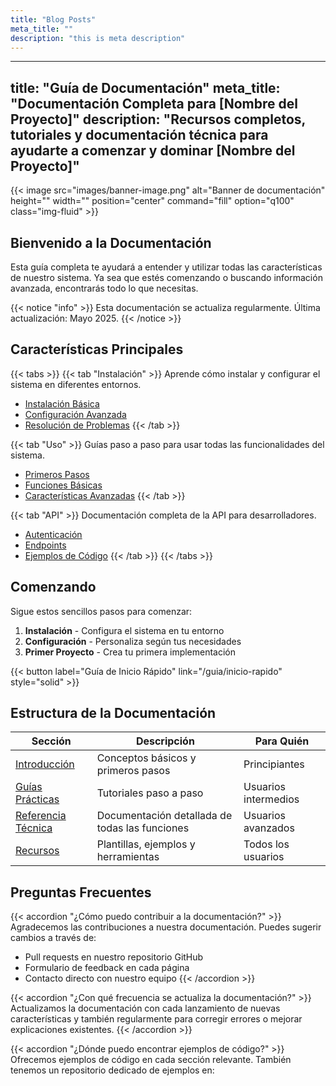 ```yaml
---
title: "Blog Posts"
meta_title: ""
description: "this is meta description"
---
```

---
title: "Guía de Documentación"
meta_title: "Documentación Completa para [Nombre del Proyecto]"
description: "Recursos completos, tutoriales y documentación técnica para ayudarte a comenzar y dominar [Nombre del Proyecto]"
---

{{< image src="images/banner-image.png" alt="Banner de documentación" height="" width="" position="center" command="fill" option="q100" class="img-fluid" >}}

## Bienvenido a la Documentación

Esta guía completa te ayudará a entender y utilizar todas las características de nuestro sistema. Ya sea que estés comenzando o buscando información avanzada, encontrarás todo lo que necesitas.

{{< notice "info" >}}
Esta documentación se actualiza regularmente. Última actualización: Mayo 2025.
{{< /notice >}}

## Características Principales

{{< tabs >}}
{{< tab "Instalación" >}}
Aprende cómo instalar y configurar el sistema en diferentes entornos.
- [Instalación Básica](/guia/instalacion)
- [Configuración Avanzada](/guia/configuracion)
- [Resolución de Problemas](/guia/troubleshooting)
{{< /tab >}}

{{< tab "Uso" >}}
Guías paso a paso para usar todas las funcionalidades del sistema.
- [Primeros Pasos](/guia/primeros-pasos)
- [Funciones Básicas](/guia/funciones-basicas)
- [Características Avanzadas](/guia/caracteristicas-avanzadas)
{{< /tab >}}

{{< tab "API" >}}
Documentación completa de la API para desarrolladores.
- [Autenticación](/guia/api/autenticacion)
- [Endpoints](/guia/api/endpoints)
- [Ejemplos de Código](/guia/api/ejemplos)
{{< /tab >}}
{{< /tabs >}}

## Comenzando

Sigue estos sencillos pasos para comenzar:

1. **Instalación** - Configura el sistema en tu entorno
2. **Configuración** - Personaliza según tus necesidades
3. **Primer Proyecto** - Crea tu primera implementación

{{< button label="Guía de Inicio Rápido" link="/guia/inicio-rapido" style="solid" >}}

## Estructura de la Documentación

| Sección | Descripción | Para Quién |
| ------- | ----------- | ---------- |
| [Introducción](/guia/intro) | Conceptos básicos y primeros pasos | Principiantes |
| [Guías Prácticas](/guia/tutoriales) | Tutoriales paso a paso | Usuarios intermedios |
| [Referencia Técnica](/guia/referencia) | Documentación detallada de todas las funciones | Usuarios avanzados |
| [Recursos](/guia/recursos) | Plantillas, ejemplos y herramientas | Todos los usuarios |

## Preguntas Frecuentes

{{< accordion "¿Cómo puedo contribuir a la documentación?" >}}
Agradecemos las contribuciones a nuestra documentación. Puedes sugerir cambios a través de:
- Pull requests en nuestro repositorio GitHub
- Formulario de feedback en cada página
- Contacto directo con nuestro equipo
{{< /accordion >}}

{{< accordion "¿Con qué frecuencia se actualiza la documentación?" >}}
Actualizamos la documentación con cada lanzamiento de nuevas características y también regularmente para corregir errores o mejorar explicaciones existentes.
{{< /accordion >}}

{{< accordion "¿Dónde puedo encontrar ejemplos de código?" >}}
Ofrecemos ejemplos de código en cada sección relevante. También tenemos un repositorio dedicado de ejemplos en:
